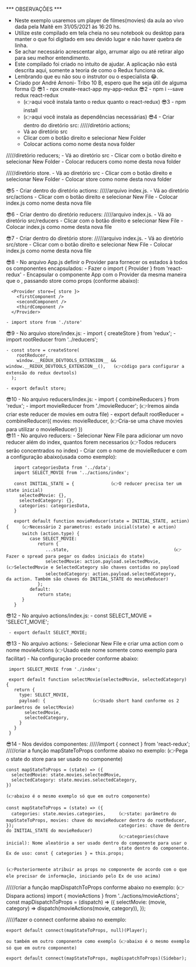 
***  OBSERVAÇÕES  ***
- Neste exemplo usaremos um player de filmes(movies) da aula ao vivo dada pela Maitê em 31/05/2021 às 16:20 hs.
- Utilize este compilado em tela cheia no seu notebook ou desktop para manter o que foi digitado em seu devido lugar e não haver quebra de linha.
- Se achar necessário acrescentar algo, arrumar algo ou até retirar algo para seu melhor entendimento.
- Este compilado foi criado no intuíto de ajudar. A aplicação não está descrita aqui, somente a teoria de como o Redux funciona ok.
- Lembrando que eu não sou o instrutor ou o especialista 😂️.
- Criado por André Arnoni- Tribo 10 B, espero que lhe seja útil de alguma forma 😉️
😎️1 - npx create-react-app my-app-redux
😎️2 - npm i --save redux react-redux 
     - (👉️aqui você instala tanto o redux quanto o react-redux)
😎️3 - npm install 
     - (👉️aqui você instala as dependências necessárias)
😎️4 - Criar dentro do diretório src:
/////diretório actions;
    - Vá ao diretório src
    - Clicar com o botão direito e selecionar New Folder
    - Colocar actions como nome desta nova folder
        
/////diretório reducers;
    - Vá ao diretório src
    - Clicar com o botão direito e selecionar New Folder
    - Colocar reducers como nome desta nova folder
    
/////diretório store.
    - Vá ao diretório src
    - Clicar com o botão direito e selecionar New Folder
    - Colocar store como nome desta nova folder
    
😎️5 - Criar dentro do diretório actions:
/////arquivo index.js.
    - Vá ao diretório src/actions
    - Clicar com o botão direito e selecionar New File
    - Colocar index.js como nome desta nova file
    
😎️6 - Criar dentro do diretório reducers:
/////arquivo index.js.
    - Vá ao diretório src/reducers
    - Clicar com o botão direito e selecionar New File
    - Colocar index.js como nome desta nova file
    
😎️7 - Criar dentro do diretório store:
/////arquivo index.js.
    - Vá ao diretório src/store
    - Clicar com o botão direito e selecionar New File
    - Colocar index.js como nome desta nova file
    
😎️8 - No arquivo App.js definir o Provider para fornecer os estados à todos os componentes encapsulados: 
    - Fazer o import { Provider } from 'react-redux'
    - Encapsular o componente App com o Provider da mesma maneira que o <BrowserRouter>, passando store como props (conforme abaixo):
    
      <Provider store={ store }>
        <firstComponent />
        <secondComponent />
        <thirdComponent />
      </Provider>
      
    - import store from './store'   
    
😎️9 - No arquivo store/index.js:
    - import { createStore } from 'redux';
    - import rootReducer from '../reducers';
    
    - const store = createStore(
        rootReducer,
        window.__REDUX_DEVTOOLS_EXTENSION__ && window.__REDUX_DEVTOOLS_EXTENSION__(),   (👉️código para configurar a extensão do redux devtools)
      );
      
    - export default store;
😎️10 - No arquivo reducers/index.js:
     - import { combineReducers } from 'redux';
     - import movieReducer from './movieReducer';        (👉️Iremos ainda criar este reducer de movies em outra file)
     - export default rootReducer = combineReducer({
          movies: movieReducer,                          (👉️Cria-se uma chave movies para utilizar o movieReducer)
       })   
😎️11 - No arquivo reducers:
     - Selecionar New File para adicionar um novo reducer além do index, quantos forem necessarios (👉️Todos reducers serão concentrados no index)
     - Criar com o nome de movieReducer e com a configuração abaixo(usada como exemplo):
      
       import categoriesData from '../data';
       import SELECT_MOVIE from '../actions/index';
       
       const INITIAL_STATE = {              (👉️O reducer precisa ter um state inicial)
         selectedMovie: {},
         selectedCategory: {},
         categories: categoriesData,
       }    
    
       export default function movieReducer(state = INITIAL_STATE, action) {     (👉️Necessário 2 parametros: estado inicial(state) e action)
          switch (action.type) {
             case SELECT_MOVIE:
                return {
                   ...state,                                        (👉️Fazer o spread para pegar os dados iniciais do state)
                   selectedMovie: action.payload.selectedMovie,         (👉️SelectedMovie e SelectedCategory são chaves contidas no payload 
                   selectedCategory: action.payload.selectedCategory,    da action. Também são chaves do INITIAL_STATE do movieReducer)
                };
             default:
                return state;
          }            
       }
 
😎️12 - No arquivo actions/index.js:
     - const SELECT_MOVIE = 'SELECT_MOVIE';
     
     - export default SELECT_MOVIE;
     
😎️13 - No arquivo actions:
     - Selecionar New File e criar uma action com o nome movieActions (👉️Usado este nome somente como exemplo para facilitar)
     - Na configuração proceder conforme abaixo:
     
     import SELECT_MOVIE from './index';
     
     export default function selectMovie(selectedMovie, selectedCategory) {
       return {
         type: SELECT_MOVIE,                
         payload: {                  (👉️Usado short hand conforme os 2 parâmetros de selectMovie) 
           selectedMovie,                            
           selectedCategory,
         }       
       }
     }
        
😎️14 - Nos devidos componentes:
/////import { connect } from 'react-redux';
/////criar a função mapStateToProps conforme abaixo no exemplo:  (👉️Pega o state do store para ser usado no componente)
   
    const mapStateToProps = (state) => ({
      selectedMovie: state.movies.selectedMovie,
      selectedCategory: state.movies.selectedCategory,
    }) 
    
    (👉️abaixo é o mesmo exemplo só que em outro componente)
    
    const mapStateToProps = (state) => ({
      categories: state.movies.categories,     (👉️state: parâmetro do mapStateToProps, movies: chave do movieReducer dentro do rootReducer,
    });                                        categories: chave de dentro do INITIAL_STATE do movieReducer)
                                               (👉️categories(chave inicial): Nome aleatório a ser usado dentro do componente para usar o
                                               state dentro do componente. Ex de uso: const { categories } = this.props;   
     
    
    (👉️Posteriormente atribuir as props no componente de acordo com o que ele precisar de informação, iniciando pelo Ex de uso acima)
 
/////criar a função mapDispatchToProps conforme abaixo no exemplo:   (👉️Dispara actions)
    import { movieActions } from '../actions/movieActions';
    const mapDispatchToProps = (dispatch) => ({
      selectMovie: (movie, category) => dispatch(movieActions(movie, category)),
    });
 
 
/////fazer o connect conforme abaixo no exemplo:
    
    export default connect(mapStateToProps, null)(Player);
    
    ou também em outro componente como exemplo (👉️abaixo é o mesmo exemplo só que em outro componente)
    
    export default connect(mapStateToProps, mapDispatchToProps)(Sidebar);